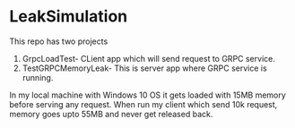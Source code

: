 # LeakSimulation
This repo has two projects
1. GrpcLoadTest- CLient app which will send request to GRPC service.
2. TestGRPCMemoryLeak- This is server app where GRPC service is running.

In my local machine with Windows 10 OS it gets loaded with 15MB memory before serving any request. When run my client which send 10k request, memory goes upto 55MB and never get released back.
